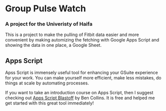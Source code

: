 # Group Pulse Watch
### A project for the Univeristy of Haifa 

This is a project to make the pulling of Fitbit data easier and more convenient by making automizing the fetching with Google Apps Script and showing the data in one place, a Google Sheet.

## Apps Script
Apss Script is immensely useful tool for enhancing your GSuite experience for your work. You can make yourself more efficient, make less mistakes, do things at scale by automating processes.

If you want to take an introduction course on Apps Script, then I suggest checking out [Apps Script Blastoff](https://www.benlcollins.com/apps-script-course/) by Ben Collins. It is free and helped me get started with this great tool immediately!